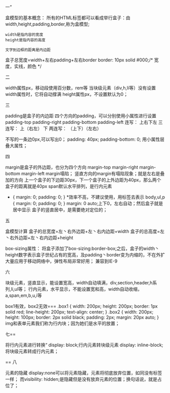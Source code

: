 一“

盒模型的基本概念：
    所有的HTML标签都可以看成举行盒子：由width,height,padding,border,称为盒模型;

    width是指内容的宽度
    height是指内容的高度

    文字到边框的距离是内边距
盒子总宽度=width+左右padding+左右border
border: 10px solid #000;/* 宽度，实线，颜色 */

二

width属性px，移动段使用百分数，rem等
当块级元素（div,h,li等）没有设置width属性时，它将自动撑满
height属性px，不设置默认为0；

三

padding是盒子的内边距
四个方向的padding，可以分别使用小属性进行设置
padding-top
padding-right
padding-bottom
padding-left
连写：
    上右下左
三连写：
    上（右左） 下
两连写：
    （上下）（左右）
    
不写的一条边0px,可以写出0；
padding: 40px;
padding-bottom: 0;
用小属性层叠大属性；

四

margin是盒子的外边距，也分为四个方向
margin-top
margin-right
margin-bottom
margin-left
margin塌陷；
竖直方向的margin有塌陷现象；就是左右是叠加的方向
上一个盒子的下边距30px，下一个盒子的上外边距为40px，那么两个盒子的距离就是40px
span默认水平排列，是行内元素
* {
    margin: 0;
    padding: 0;
}
*效率不高，不建议使用，用标签去表示
body,ul,p {
    margin: 0;
    padding: 0;
}
margin: 0 auto;上下0，左右自动；然后盒子就是居中显示
盒子的竖直居中，是需要绝对定位的；

五

盒模型计算
盒子的总宽度=左丶右外边距+左丶右内边距+width
盒子的总高度=左丶右外边距+左丶右内边距+height

box-sizing属性：
    将盒子添加了box-sizing:border-box;之后，盒子的width丶height数字表示盒子世纪占有的宽高，及padding丶border变为内缩的，不在外扩
    大量应用于移动网络中，弹性布局非常好用；
    兼容到IE-9

六

块级元素，竖直显示，能设置宽高，width自动填满，div,section,header,h系列,li,ul等；
行内元素，水平显示，不能设置宽和高，width自动收缩，a,span,em,b,u,i等

box1有效，box2无效===
.box1 {
    width: 200px;
    height: 200px;
    border: 1px solid red;
    line-height: 200px;
    text-align: center;
}
.box2 {
    width: 200px;
    height: 100px;
    border: 2px solid black;
    padding: 2px;
    margin: 20px auto;
}
img和表单元素我们称为行内块；因为她们是水平的放置；

七==

将行内元素进行转换“
display: block;行内元素转块级元素
display: inline-block;将块级元素转成行内元素；

==
八

元素的隐藏
display:none可以将元素隐藏，元素将彻底放弃位置，如同没有标签一样；
而visibility: hidden;是隐藏但是没有放弃元素的位置；换句话说，就是占位了；



